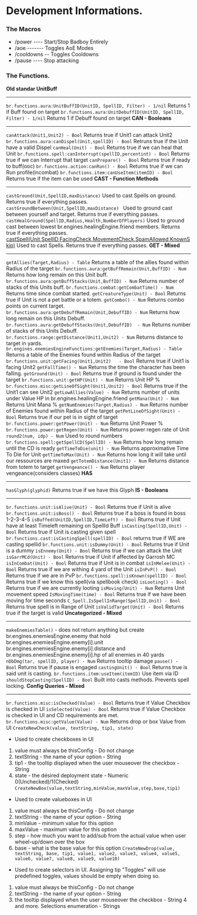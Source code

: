 # Development Informations.

### The Macros

- /power ---- Start/Stop Badboy Entirely
- /aoe ------- Toggles AoE Modes
- /cooldowns -- Toggles Cooldowns
- /pause ---- Stop attacking

### The Functions.

**Old standar UnitBuff**

---

`br.functions.aura:UnitBuffID(UnitID, SpellID, Filter) - 1/nil` Returns 1 if Buff found on target
`br.functions.aura:UnitDebuffID(UnitID, SpellID, Filter) - 1/nil` Returns 1 if Debuff found on target
**CAN - Booleans**

---

`canAttack(Unit1,Unit2) - Bool` Returns true if Unit1 can attack Unit2
`br.functions.aura:canDispel(Unit,spellID) - Bool` Retruns true if the Unit have a valid Dispel
`canHeal(Unit) - Bool` Returns true if we can heal that Unit
`br.functions.spell:canInterrupt(spellID,percentint) - Bool` Returns true if we can Interrupt that target
`canPrepare() - Bool` Returns true if ready to buff(ooc)
`br.functions.action:canRun() - Bool` Returns true if we can Run profile(incombat)
`br.functions.item:canUseItem(itemID) - Bool` Returns true if the item can be used
**CAST - Function Methods**

---

`castGround(Unit,SpellID,maxDistance)` Used to cast Spells on ground. Returns true if everything passes.
`castGroundBetween(Unit,SpellID,maxDistance) ` Used to ground cast between yourself and target. Returns true if everything passes.
`castHealGround(SpellID,Radius,Health,NumberOfPlayers)` Used to ground cast between lowest br.engines.healingEngine.friend members. Returns true if everything passes.
[castSpell(Unit,SpellID,FacingCheck,MovementCheck,SpamAllowed,KnownSkip)](https://github.com/CuteOne/BadRotations/wiki/castSpell-Method#castspell) Used to cast Spells. Returns true if everything passes.
**GET - Mixed**

---

`getAllies(Target,Radius) - Table` Returns a table of the allies found within Radius of the target
`br.functions.aura:getBuffRemain(Unit,BuffID) - Num` Returns how long remain on this Unit buff.
`br.functions.aura:getBuffStacks(Unit,BuffID) - Num` Returns number of stacks of this Units buff.
`br.functions.combat:getCombatTime() - Num` Returns time since combat started.
`getCreatureType(Unit) - Bool` Returns true if Unit is not a pet battle or a totem.
`getCombo() - Num` Returns combo points on current target.
`br.functions.aura:getDebuffRemain(Unit,DebuffID) - Num` Returns how long remain on this Units Debuff.
`br.functions.aura:getDebuffStacks(Unit,DebuffID)  - Num` Returns number of stacks of this Units Debuff.
`br.functions.range:getDistance(Unit1,Unit2) - Num` Returns distance to target in yards.
`br.engines.enemiesEngineFunctions:getEnemies(Target,Radius) - Table` Returns a table of the Enemies found within Radius of the target
`br.functions.unit:getFacing(Unit1,Unit2)	- Bool` Returns true if Unit1 is facing Unit2
`getFallTime() - Num` Returns the time the character has been falling.
`getGround(Unit) - Bool` Returns true if ground is found under the target
`br.functions.unit:getHP(Unit) - Num` Returns Unit HP %
`br.functions.misc:getLineOfSight(Unit1,Unit2) - Bool` Returns true if the Unit1 can see Unit2
`getLowAllies(Value) - Num` Returns number of units under Value HP in br.engines.healingEngine.friend
`getMana(Unit) - Num` Returns Unit Mana %
`getNumEnemies(Target,Radius) - Num` Returns number of Enemies found within Radius of the target
`getPetLineOfSight(Unit) - Bool` Returns true if our pet is in sight of target
`br.functions.power:getPower(Unit) - Num` Returns Unit Power %
`br.functions.power:getRegen(Unit) - Num` Returns power regen rate of Unit
`round2(num, idp) - Num` Used to round numbers
`br.functions.spell:getSpellCD(SpellID) - Num` Returns how long remain until the CD is ready
`getTimeToDie(unit) - Num` Returns approximative Time To Die for Unit
`getTimeToMax(Unit) - Num` Returns how long it will take until our ressources are maxed
`getTotemDistance(Unit1) - Num` Returns distance from totem to target
`getVengeance() - Num` Returns player vengeance(considers classes)
**HAS**

---

`hasGlyph(glyphid)` Returns true if we have this Glyph
**IS - Booleans**

---

`br.functions.unit:isAlive(Unit) - Bool` Returns true if Unit is alive
`br.functions.unit:isBoss() - Bool` Returns true if a boss is found in boss 1-2-3-4-5
`isBuffed(UnitID,SpellID,TimeLeft) - Bool` Rturns true if Unit have at least Timeleft remaining on SpellId Buff
`isCasting(SpellID,Unit) - Bool` Returns true if Unit is casting given spell
`br.functions.cast:isCastingSpell(spellID) - Bool` returns true if WE are casting spellid
`br.functions.unit:isDummy(Unit) - Bool` Returns true if Unit is a dummy
`isEnnemy(Unit) - Bool` Returns true if we can attack the Unit
`isGarrMCd(Unit) - Bool` Returns true if Unit if affected by Garrosh MC
`isInCombat(Unit) - Bool` Returns true if Unit is in combat
`isInMelee(Unit) - Bool` Returns true if we are withing 4 yard of the Unit
`isInPvP() - Bool` Returns true if we are in PvP
`br.functions.spell:isKnown(spellID) - Bool` Returns true if we know this spell(via spellbook check)
`isLooting() - Bool` Returns true if we are currently looting
`isMoving(Unit) - Num` Returns Unit movement speed
`IsMovingTime(time) - Bool` Returns true if we have been moving for time seconds
`C_Spell.IsSpellInRange(SpellID,Unit) - Bool` Returns true spell is in Range of Unit
`isValidTarget(Unit) - Bool` Returns true if the target is valid
**Uncategorized - Mixed**

---

`makeEnemiesTable()` - does not return anything but create br.engines.enemiesEngine.enemy that hold br.engines.enemiesEngine.enemy[i].unit br.engines.enemiesEngine.enemy[i].distance and br.engines.enemiesEngine.enemy[i].hp of all enemies in 40 yards
`nDbDmg(tar, spellID, player) - Num` Returns tooltip damage
`pause() - Bool` Returns true if pause is engaged
`castingUnit() - Bool` Returns true is said unit is casting.
`br.functions.item:useItem(itemID)` Use item via ID
`shouldStopCasting(SpellID) - Bool` Built into casts methods. Prevents spell locking.
**Config Queries - Mixed**

---

`br.functions.misc:isChecked(Value) - Bool` Returns true if Value Checkbox is checked in UI
`isSelected(Value) - Bool` Returns true if Value Checkbox is checked in UI and CD requirements are met.
`br.functions.misc:getValue(Value) - Num` Returns drop or box Value from UI
`CreateNewCheck(value, textString, tip1, state)`

- Used to create checkboxes in UI

1. value must always be thisConfig - Do not change
2. textString - the name of your option - String
3. tip1 - the tooltip displayed when the user mouseover the checkbox - String
4. state - the désired deployment state - Numeric 0(Unchecked)/1(Checked)
   `CreateNewBox(value,textString,minValue,maxValue,step,base,tip1)`

- Used to create valueboxes in UI

1. value must always be thisConfig - Do not change
2. textString - the name of your option - String
3. minValue - minimum value for this option
4. maxValue - maximum value for this option
5. step - how much you want to add/sub from the actual value when user wheel-up/down over the box
6. base - what is the base value for this option
   `CreateNewDrop(value, textString, base, tip1, value1, value2, value3, value4, value5, value6, value7, value8, value9, value10)`

- Used to create selectors in UI. Assigning tip "Toggles" will use predefined toggles, values should be empty when doing so.

1. value must always be thisConfig - Do not change
2. textString - the name of your option - String
3. the tooltip displayed when the user mouseover the checkbox - String
   4 and more. Selections enumeration - Strings
